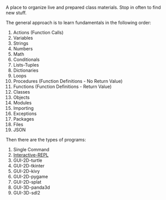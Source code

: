 A place to organize live and prepared class materials. Stop in often to
find new stuff.

The general approach is to learn fundamentals in the following order:

1. Actions (Function Calls)
1. Variables 
1. Strings
1. Numbers
1. Math
1. Conditionals
1. Lists-Tuples
1. Dictionaries
1. Loops
1. Procedures (Function Definitions - No Return Value)
1. Functions (Function Definitions - Return Value)
1. Classes
1. Objects
1. Modules
1. Importing
1. Exceptions
1. Packages
1. Files
1. JSON

Then there are the types of programs:

1. Single Command
1. [Interactive-REPL](interactive-repl)
1. GUI-2D-turtle
1. GUI-2D-tkinter
1. GUI-2D-kivy
1. GUI-2D-pygame
1. GUI-2D-splat
1. GUI-3D-panda3d
1. GUI-3D-sdl2

